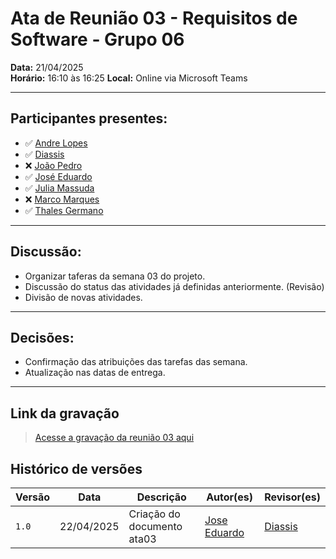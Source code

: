 # Ata de Reunião 03 - Requisitos de Software - Grupo 06

**Data:** 21/04/2025  
**Horário:** 16:10 às 16:25 
**Local:** Online via Microsoft Teams

---
## Participantes presentes:

- ✅ [Andre Lopes](https://github.com/andrewslopes)
- ✅ [Diassis](https://github.com/Diaxiz)
- ❌ [João Pedro](https://github.com/JpRodrigues2)
- ✅ [José Eduardo](https://github.com/jevprado)
- ✅ [Julia Massuda](https://github.com/JuliaReis18)
- ❌ [Marco Marques](https://github.com/marcomarquesdc)
- ✅ [Thales Germano](https://github.com/thalesgvl)

---

## Discussão:

- Organizar taferas da semana 03 do projeto. 
- Discussão do status das atividades já definidas anteriormente. (Revisão)
- Divisão de novas atividades.

---

## Decisões:

- Confirmação das atribuições das tarefas das semana. 
- Atualização nas datas de entrega. 

---

## Link da gravação

> [Acesse a gravação da reunião 03 aqui](https://unbbr.sharepoint.com/sites/Requisitos-GRUPO06/Documentos%20Compartilhados/Reuni%C3%A3o%20Semanal/Recordings/Reuni%C3%A3o%20em%20_Reuni%C3%A3o%20Semanal_-20250421_161103-Grava%C3%A7%C3%A3o%20de%20Reuni%C3%A3o.mp4?web=1&referrer=Teams.TEAMS-ELECTRON&referrerScenario=MeetingChicletGetLink.view)

## Histórico de versões

Versão |   Data  | Descrição | Autor(es) | Revisor(es)
------ | ---- | ------ | ---------- | ----------
`1.0` | 22/04/2025 | Criação do documento ata03| [Jose Eduardo](https://github.com/jevprado) | [Diassis](https://github.com/Diaxiz) |
